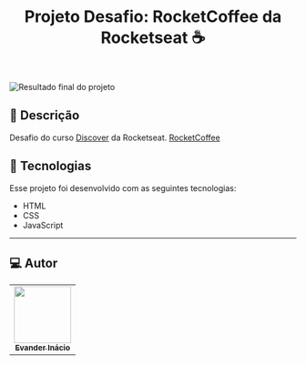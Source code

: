 <h1 align="center">
 Projeto Desafio: RocketCoffee da Rocketseat ☕
</h1>

<br>

![Resultado final do projeto](https://rocket-coffee-delta.vercel.app/assets/preview.png)

## 📝 Descrição 

Desafio do curso  [ Discover](https://app.rocketseat.com.br/discover) da Rocketseat.  [ RocketCoffee](https://rocket-coffee-delta.vercel.app/)

## 🚀 Tecnologias

Esse projeto foi desenvolvido com as seguintes tecnologias:

- HTML
- CSS
- JavaScript

-----


## 💻 Autor<br>
<table>
  <tr>
    <td align="center">
      <a href="https://github.com/EvanderInacio">
        <img src="https://avatars.githubusercontent.com/u/72362299?s=96&v=4" width="100px;" /><br>
        <sub>
          <b>Evander Inácio</b>
        </sub>
      </a>
    </td>
  </tr>
</table>

